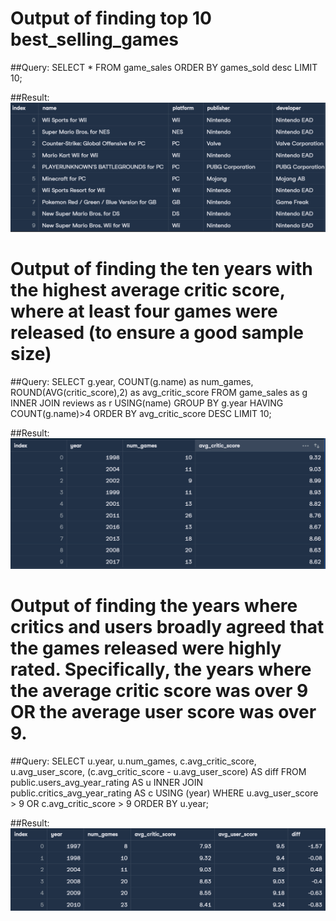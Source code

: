 # Output of finding top 10 best_selling_games

##Query:
SELECT \*
FROM game_sales
ORDER BY games_sold desc
LIMIT 10;

##Result:
![Result 1](./Results/Videogameresult1.png)

# Output of finding the ten years with the highest average critic score, where at least four games were released (to ensure a good sample size)

##Query:
SELECT g.year, COUNT(g.name) as num_games, ROUND(AVG(critic_score),2) as avg_critic_score
FROM game_sales as g
INNER JOIN reviews as r
USING(name)
GROUP BY g.year
HAVING COUNT(g.name)>4
ORDER BY avg_critic_score DESC
LIMIT 10;

##Result:
![Result 2](./Results/Videogameresult2.png)

# Output of finding the years where critics and users broadly agreed that the games released were highly rated. Specifically, the years where the average critic score was over 9 OR the average user score was over 9.

##Query:
SELECT u.year,
u.num_games,
c.avg_critic_score,
u.avg_user_score,
(c.avg_critic_score - u.avg_user_score) AS diff
FROM public.users_avg_year_rating AS u
INNER JOIN public.critics_avg_year_rating AS c
USING (year)
WHERE u.avg_user_score > 9 OR c.avg_critic_score > 9
ORDER BY u.year;

##Result:
![Result 3](./Results/Videogameresult3.png)
